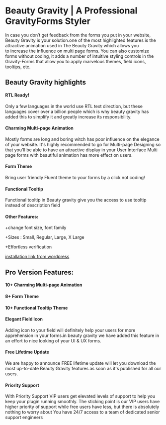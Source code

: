 # Beauty Gravity | A Professional GravityForms Styler
In case you don’t get feedback from the forms you put in your website, Beauty Gravity is your solution.one of the most highlighted features is the attractive animation used in The Beauty Gravity which allows you to increase the influence on multi page forms. You can also customize forms without coding, it adds a number of intuitive styling controls in the Gravity-Forms that allow you to apply marvelous themes, field icons, tooltips, etc. 

## Beauty Gravity highlights 
	
#### RTL Ready! 
Only a few languages in the world use RTL text direction, but these languages cover over a billion people which is why beauty gravity has added this to simplify it and greatly increase its responsibility.

#### Charming Multi-page Animation 
Mostly forms are long and boring witch has poor influence on the elegance of your website.
It's highly recommended to go for Multi-page Designing so that you'll be able to have an attractive display in your User Interface 
Multi page forms with beautiful animation has more effect on users. 


#### Form Theme 
Bring user friendly Fluent theme to your forms by a click not coding!

#### Functional Tooltip 
Functional tooltip in Beauty gravity give you the access to use tooltip instead of description field

#### Other Features: 
+change font size, font family 

+Sizes : Small, Regular, Large, X Large

+Effortless verification

[installation link from wordpress](https://wordpress.org/plugins/beauty-gravity/)


## Pro Version Features: 

#### 10+ Charming Multi-page Animation 

#### 8+ Form Theme 

#### 10+ Functional Tooltip Theme 

#### Elegant Field Icon 
Adding icon to your field will definitely help your users for more apprehension in your forms.in beauty gravity we have added this feature in an effort to nice looking of your UI & UX forms.

#### Free Lifetime Update 
We are happy to announce FREE lifetime update will let you download the most up-to-date Beauty Gravity features as soon as it's published for all our users. 

#### Priority Support 
With Priority Support VIP users get elevated levels of support to help you keep your plugin running smoothly.
The sticking point is our VIP users have higher priority of support while free users have less, but there is absolutely nothing to worry about 
You have 24/7 access to a team of dedicated senior support engineers 

